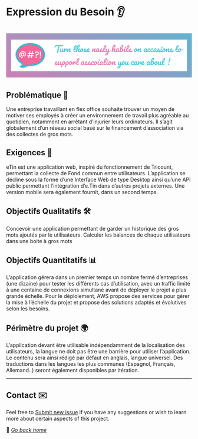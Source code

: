 # Expression du Besoin 👂

## ![wiki banner](../src/img/banner.png)

## Problématique 🤔

Une entreprise travaillant en flex office souhaite trouver un moyen de motiver ses employés à créer un environnement de travail plus agréable au quotidien, notamment en arrêtant d’injurier leurs ordinateurs.
Il s’agit globalement d’un réseau social basé sur le financement d’association via des collectes de gros mots.

## Exigences 📏

eTin est une application web, inspiré du fonctionnement de Tricount, permettant la collecte de Fond commun entre utilisateurs.
L’application se décline sous la forme d’une Interface Web de type Desktop ainsi qu’une API public permettant l’intégration d’e.Tin dans d’autres projets externes.
Une version mobile sera également fournit, dans un second temps.

## Objectifs Qualitatifs 🛠

Concevoir une application permettant de garder un historique des gros mots ajoutés par le utilisateurs.
Calculer les balances de chaque utilisateurs dans une boite à gros mots

## Objectifs Quantitatifs 📊

L’application gérera dans un premier temps un nombre fermé d’entreprises (une dizaine) pour tester les différents cas d’utilisation, avec un traffic limité à une centaine de connexions simultané avant de déployer le projet a plus grande échelle.
Pour le déploiement, AWS propose des services pour gérer la mise à l’échelle du projet et propose des solutions adaptés et évolutives selon les besoins.

## Périmètre du projet 🌍

L’application devant être utilisable indépendamment de la localisation des utilisateurs, la langue ne doit pas être une barrière pour utiliser l’application.
Le contenu sera ainsi rédigé par défaut en anglais, langue universel. Des traductions dans les langues les plus communes (Espagnol, Français, Allemand..) seront également disponibles par itération.

***

## Contact ✉️

Feel free to [Submit new issue](https://github.com/louiiuol/jar-it/issues) if you have any suggestions or wish to learn more about certain aspects of this project.

🏡 *[Go back home](../README.md)*
